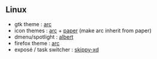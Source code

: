 ## Linux
- gtk theme : [arc](https://github.com/horst3180/arc-theme)
- icon themes : [arc](https://github.com/horst3180/arc-icon-theme) + [paper](https://github.com/horst3180/arc-icon-theme) (make arc inherit from paper)
- dmenu/spotlight : [albert](https://github.com/ManuelSchneid3r/albert)
- firefox theme : [arc](https://github.com/horst3180/arc-firefox-theme) 
- exposé / task switcher : [skippy-xd](https://github.com/antonio-malcolm/skippy-xd)
